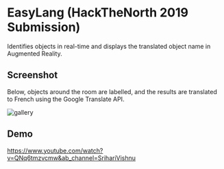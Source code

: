 # EasyLang (HackTheNorth 2019 Submission)
Identifies objects in real-time and displays the translated object name in Augmented Reality.

## Screenshot
Below, objects around the room are labelled, and the results are translated to French using the Google Translate API. 

![gallery](https://user-images.githubusercontent.com/37857112/103447386-b0160c00-4c58-11eb-991f-381451eb5fe2.jpg)

## Demo
https://www.youtube.com/watch?v=QNq6tmzvcmw&ab_channel=SrihariVishnu
